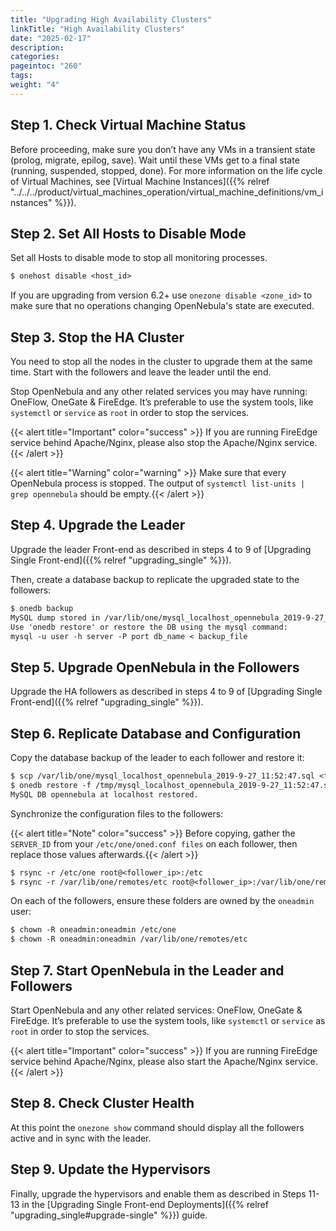 ```yaml
---
title: "Upgrading High Availability Clusters"
linkTitle: "High Availability Clusters"
date: "2025-02-17"
description:
categories:
pageintoc: "260"
tags:
weight: "4"
---
```


<a id="upgrade-ha"></a>

<!--# Upgrading High Availability Clusters -->

## Step 1. Check Virtual Machine Status

Before proceeding, make sure you don’t have any VMs in a transient state (prolog, migrate, epilog, save). Wait until these VMs get to a final state (running, suspended, stopped, done). For more information on the life cycle of Virtual Machines, see [Virtual Machine Instances]({{% relref "../../../product/virtual_machines_operation/virtual_machine_definitions/vm_instances" %}}).

## Step 2. Set All Hosts to Disable Mode

Set all Hosts to disable mode to stop all monitoring processes.

```default
$ onehost disable <host_id>
```

If you are upgrading from version 6.2+ use `onezone disable <zone_id>` to make sure that no operations changing OpenNebula's state are executed.

## Step 3. Stop the HA Cluster

You need to stop all the nodes in the cluster to upgrade them at the same time. Start with the followers and leave the leader until the end.

Stop OpenNebula and any other related services you may have running: OneFlow, OneGate & FireEdge. It’s preferable to use the system tools, like `systemctl` or `service` as `root` in order to stop the services.

{{< alert title="Important" color="success" >}}
If you are running FireEdge service behind Apache/Nginx, please also stop the Apache/Nginx service.{{< /alert >}} 

{{< alert title="Warning" color="warning" >}}
Make sure that every OpenNebula process is stopped. The output of `systemctl list-units | grep opennebula` should be empty.{{< /alert >}} 

## Step 4. Upgrade the Leader

Upgrade the leader Front-end as described in steps 4 to 9 of [Upgrading Single Front-end]({{% relref "upgrading_single" %}}).

Then, create a database backup to replicate the upgraded state to the followers:

```default
$ onedb backup
MySQL dump stored in /var/lib/one/mysql_localhost_opennebula_2019-9-27_11:52:47.sql
Use 'onedb restore' or restore the DB using the mysql command:
mysql -u user -h server -P port db_name < backup_file
```

## Step 5. Upgrade OpenNebula in the Followers

Upgrade the HA followers as described in steps 4 to 9 of [Upgrading Single Front-end]({{% relref "upgrading_single" %}}).

## Step 6. Replicate Database and Configuration

Copy the database backup of the leader to each follower and restore it:

```default
$ scp /var/lib/one/mysql_localhost_opennebula_2019-9-27_11:52:47.sql <follower_ip>:/tmp
$ onedb restore -f /tmp/mysql_localhost_opennebula_2019-9-27_11:52:47.sql
MySQL DB opennebula at localhost restored.
```

Synchronize the configuration files to the followers:

{{< alert title="Note" color="success" >}}
Before copying, gather the `SERVER_ID` from your `/etc/one/oned.conf files` on each follower, then replace those values afterwards.{{< /alert >}} 

```default
$ rsync -r /etc/one root@<follower_ip>:/etc
$ rsync -r /var/lib/one/remotes/etc root@<follower_ip>:/var/lib/one/remotes
```

On each of the followers, ensure these folders are owned by the `oneadmin` user:

```default
$ chown -R oneadmin:oneadmin /etc/one
$ chown -R oneadmin:oneadmin /var/lib/one/remotes/etc
```

## Step 7. Start OpenNebula in the Leader and Followers

Start OpenNebula and any other related services: OneFlow, OneGate & FireEdge. It’s preferable to use the system tools, like `systemctl` or `service` as `root` in order to stop the services.

{{< alert title="Important" color="success" >}}
If you are running FireEdge service behind Apache/Nginx, please also start the Apache/Nginx service.{{< /alert >}} 

## Step 8. Check Cluster Health

At this point the `onezone show` command should display all the followers active and in sync with the leader.

## Step 9. Update the Hypervisors

Finally, upgrade the hypervisors and enable them as described in Steps 11-13 in the [Upgrading Single Front-end Deployments]({{% relref "upgrading_single#upgrade-single" %}}) guide.
